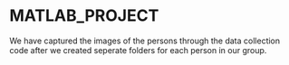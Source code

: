 # MATLAB_PROJECT

We have captured the images of the persons through the data collection code after we created seperate folders for each person in our group.
